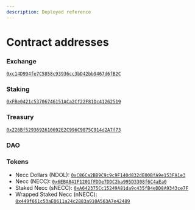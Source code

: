 ```yaml
---
description: Deployed reference
---
```


# Contract addresses

### Exchange

[`0xc14D994fe7C5858c93936cc3bD42bb9467d6fB2C`](https://explorer.mainnet.aurora.dev/address/0xc14D994fe7C5858c93936cc3bD42bb9467d6fB2C)

### Staking

[`0xFBe0421c53706746151ACa2Cf22F81Dc41262519`](https://explorer.mainnet.aurora.dev/address/0xFBe0421c53706746151ACa2Cf22F81Dc41262519)

### Treasury

[`0x226Bf5293692610692E2C996C9875C914d2A7f73`](https://explorer.mainnet.aurora.dev/address/0x226Bf5293692610692E2C996C9875C914d2A7f73)

### DAO

### Tokens

- Necc Dollars (NDOL): [`0xC86Ca2BB9C9c9c9F140d832dE00BfA9e153FA1e3`](https://explorer.mainnet.aurora.dev/token/0xC86Ca2BB9C9c9c9F140d832dE00BfA9e153FA1e3)
- Necc (NECC): [`0x6EBA841F1201fFDDe7DDC2ba995D3308f6C4aEa0`](https://explorer.mainnet.aurora.dev/address/0x6EBA841F1201fFDDe7DDC2ba995D3308f6C4aEa0)
- Staked Necc (sNECC): [`0xA642375Cc15249A81da9c435fB4eDD8A9343ce7F`](https://explorer.mainnet.aurora.dev/address/0xA642375Cc15249A81da9c435fB4eDD8A9343ce7F)
- Wrapped Staked Necc (nNECC): [`0x449f661c53aE0611a24c2883a910A563A7e42489`](https://explorer.mainnet.aurora.dev/address/0x449f661c53aE0611a24c2883a910A563A7e42489)
